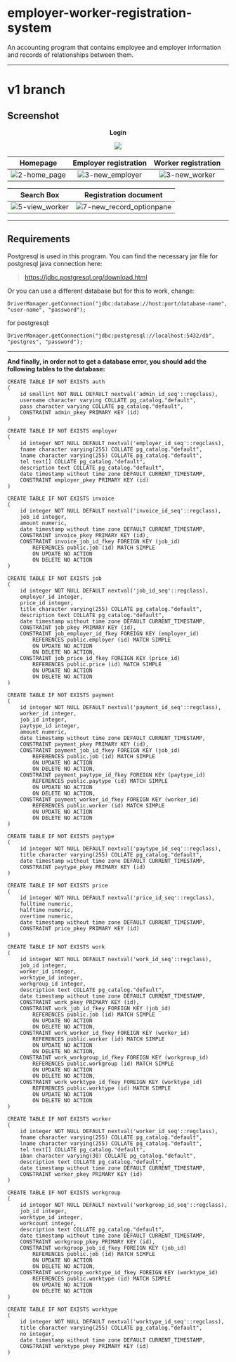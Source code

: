 # employer-worker-registration-system
An accounting program that contains employee and employer information and records of relationships between them.

---

# v1 branch
## Screenshot
<p align="center"><strong>Login</strong></p>
<p align="center"><img src="https://user-images.githubusercontent.com/71611710/157845415-c8f293df-5e1a-4ac5-a066-1971ee3ab6ae.png"></p>

| **Homepage**            | **Employer registration**|  **Worker registration**
:------------------------:|:------------------------:|:-------------------------:
![2-home_page](https://user-images.githubusercontent.com/71611710/157845986-0b99502d-ec6a-411c-999c-d37859dcf47e.png) | ![3-new_employer](https://user-images.githubusercontent.com/71611710/157849241-2a4ea23f-f195-4152-ab57-b2da20a1ea87.png)  |  ![3-new_worker](https://user-images.githubusercontent.com/71611710/157849850-5c6cfda1-05cd-4164-8287-474496cd189e.png)

| **Search Box**  | **Registration document**
:----------------:|:-------------------------:
![5-view_worker](https://user-images.githubusercontent.com/71611710/157850829-c03944a1-bd1b-41d6-875b-61f8d8ce4d62.png) | ![7-new_record_optionpane](https://user-images.githubusercontent.com/71611710/158039292-30c103d1-bdaa-4f3f-bd36-342815fd6efd.png)

---

## Requirements
Postgresql is used in this program. You can find the necessary jar file for postgresql java connection here:

> https://jdbc.postgresql.org/download.html

Or you can use a different database but for this to work, change:
```
DriverManager.getConnection("jdbc:database://host:port/database-name", "user-name", "password");
```
for postgresql:
```
DriverManager.getConnection("jdbc:postgresql://localhost:5432/db", "postgres", "password");
```
---

**And finally, in order not to get a database error, you should add the following tables to the database:**
```
CREATE TABLE IF NOT EXISTS auth
(
    id smallint NOT NULL DEFAULT nextval('admin_id_seq'::regclass),
    username character varying COLLATE pg_catalog."default",
    pass character varying COLLATE pg_catalog."default",
    CONSTRAINT admin_pkey PRIMARY KEY (id)
)

CREATE TABLE IF NOT EXISTS employer
(
    id integer NOT NULL DEFAULT nextval('employer_id_seq'::regclass),
    fname character varying(255) COLLATE pg_catalog."default",
    lname character varying(255) COLLATE pg_catalog."default",
    tel text[] COLLATE pg_catalog."default",
    description text COLLATE pg_catalog."default",
    date timestamp without time zone DEFAULT CURRENT_TIMESTAMP,
    CONSTRAINT employer_pkey PRIMARY KEY (id)
)

CREATE TABLE IF NOT EXISTS invoice
(
    id integer NOT NULL DEFAULT nextval('invoice_id_seq'::regclass),
    job_id integer,
    amount numeric,
    date timestamp without time zone DEFAULT CURRENT_TIMESTAMP,
    CONSTRAINT invoice_pkey PRIMARY KEY (id),
    CONSTRAINT invoice_job_id_fkey FOREIGN KEY (job_id)
        REFERENCES public.job (id) MATCH SIMPLE
        ON UPDATE NO ACTION
        ON DELETE NO ACTION
)

CREATE TABLE IF NOT EXISTS job
(
    id integer NOT NULL DEFAULT nextval('job_id_seq'::regclass),
    employer_id integer,
    price_id integer,
    title character varying(255) COLLATE pg_catalog."default",
    description text COLLATE pg_catalog."default",
    date timestamp without time zone DEFAULT CURRENT_TIMESTAMP,
    CONSTRAINT job_pkey PRIMARY KEY (id),
    CONSTRAINT job_employer_id_fkey FOREIGN KEY (employer_id)
        REFERENCES public.employer (id) MATCH SIMPLE
        ON UPDATE NO ACTION
        ON DELETE NO ACTION,
    CONSTRAINT job_price_id_fkey FOREIGN KEY (price_id)
        REFERENCES public.price (id) MATCH SIMPLE
        ON UPDATE NO ACTION
        ON DELETE NO ACTION
)

CREATE TABLE IF NOT EXISTS payment
(
    id integer NOT NULL DEFAULT nextval('payment_id_seq'::regclass),
    worker_id integer,
    job_id integer,
    paytype_id integer,
    amount numeric,
    date timestamp without time zone DEFAULT CURRENT_TIMESTAMP,
    CONSTRAINT payment_pkey PRIMARY KEY (id),
    CONSTRAINT payment_job_id_fkey FOREIGN KEY (job_id)
        REFERENCES public.job (id) MATCH SIMPLE
        ON UPDATE NO ACTION
        ON DELETE NO ACTION,
    CONSTRAINT payment_paytype_id_fkey FOREIGN KEY (paytype_id)
        REFERENCES public.paytype (id) MATCH SIMPLE
        ON UPDATE NO ACTION
        ON DELETE NO ACTION,
    CONSTRAINT payment_worker_id_fkey FOREIGN KEY (worker_id)
        REFERENCES public.worker (id) MATCH SIMPLE
        ON UPDATE NO ACTION
        ON DELETE NO ACTION
)

CREATE TABLE IF NOT EXISTS paytype
(
    id integer NOT NULL DEFAULT nextval('paytype_id_seq'::regclass),
    title character varying(255) COLLATE pg_catalog."default",
    date timestamp without time zone DEFAULT CURRENT_TIMESTAMP,
    CONSTRAINT paytype_pkey PRIMARY KEY (id)
)

CREATE TABLE IF NOT EXISTS price
(
    id integer NOT NULL DEFAULT nextval('price_id_seq'::regclass),
    fulltime numeric,
    halftime numeric,
    overtime numeric,
    date timestamp without time zone DEFAULT CURRENT_TIMESTAMP,
    CONSTRAINT price_pkey PRIMARY KEY (id)
)

CREATE TABLE IF NOT EXISTS work
(
    id integer NOT NULL DEFAULT nextval('work_id_seq'::regclass),
    job_id integer,
    worker_id integer,
    worktype_id integer,
    workgroup_id integer,
    description text COLLATE pg_catalog."default",
    date timestamp without time zone DEFAULT CURRENT_TIMESTAMP,
    CONSTRAINT work_pkey PRIMARY KEY (id),
    CONSTRAINT work_job_id_fkey FOREIGN KEY (job_id)
        REFERENCES public.job (id) MATCH SIMPLE
        ON UPDATE NO ACTION
        ON DELETE NO ACTION,
    CONSTRAINT work_worker_id_fkey FOREIGN KEY (worker_id)
        REFERENCES public.worker (id) MATCH SIMPLE
        ON UPDATE NO ACTION
        ON DELETE NO ACTION,
    CONSTRAINT work_workgroup_id_fkey FOREIGN KEY (workgroup_id)
        REFERENCES public.workgroup (id) MATCH SIMPLE
        ON UPDATE NO ACTION
        ON DELETE NO ACTION,
    CONSTRAINT work_worktype_id_fkey FOREIGN KEY (worktype_id)
        REFERENCES public.worktype (id) MATCH SIMPLE
        ON UPDATE NO ACTION
        ON DELETE NO ACTION
)

CREATE TABLE IF NOT EXISTS worker
(
    id integer NOT NULL DEFAULT nextval('worker_id_seq'::regclass),
    fname character varying(255) COLLATE pg_catalog."default",
    lname character varying(255) COLLATE pg_catalog."default",
    tel text[] COLLATE pg_catalog."default",
    iban character varying(30) COLLATE pg_catalog."default",
    description text COLLATE pg_catalog."default",
    date timestamp without time zone DEFAULT CURRENT_TIMESTAMP,
    CONSTRAINT worker_pkey PRIMARY KEY (id)
)

CREATE TABLE IF NOT EXISTS workgroup
(
    id integer NOT NULL DEFAULT nextval('workgroop_id_seq'::regclass),
    job_id integer,
    worktype_id integer,
    workcount integer,
    description text COLLATE pg_catalog."default",
    date timestamp without time zone DEFAULT CURRENT_TIMESTAMP,
    CONSTRAINT workgroop_pkey PRIMARY KEY (id),
    CONSTRAINT workgroop_job_id_fkey FOREIGN KEY (job_id)
        REFERENCES public.job (id) MATCH SIMPLE
        ON UPDATE NO ACTION
        ON DELETE NO ACTION,
    CONSTRAINT workgroop_worktype_id_fkey FOREIGN KEY (worktype_id)
        REFERENCES public.worktype (id) MATCH SIMPLE
        ON UPDATE NO ACTION
        ON DELETE NO ACTION
)

CREATE TABLE IF NOT EXISTS worktype
(
    id integer NOT NULL DEFAULT nextval('worktype_id_seq'::regclass),
    title character varying(255) COLLATE pg_catalog."default",
    no integer,
    date timestamp without time zone DEFAULT CURRENT_TIMESTAMP,
    CONSTRAINT worktype_pkey PRIMARY KEY (id)
)

```

